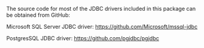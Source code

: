 The source code for most of the JDBC drivers included in this package can be obtained from GitHub:

Microsoft SQL Server JDBC driver: https://github.com/Microsoft/mssql-jdbc

PostgresSQL JDBC driver: https://github.com/pgjdbc/pgjdbc
